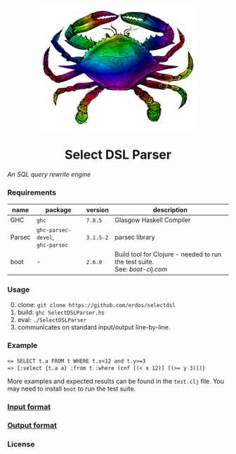 <div align="center"><img src="doc/logo.png" alt="erdos.fun logo"/></div>

<div align="center"><h1>Select DSL Parser</h1></div>

_An SQL query rewrite engine_


### Requirements

| name | package | version | description |
| ---- | ------- | ------- | ----------- |
| GHC  | `ghc` | `7.8.5` | Glasgow Haskell Compiler |
| Parsec | `ghc-parsec-devel`, <br/> `ghc-parsec` | `3.1.5-2` | parsec library |
| boot | - | `2.6.0` | Build tool for Clojure - needed to run the test suite. <br/> See: _boot-clj.com_ |

### Usage

0. clone: `git clone https://github.com/erdos/selectdsl`
1. build: `ghc SelectDSLParser.hs`
2. eval: `./SelectDSLParser`
3. communicates on standard input/output line-by-line.


### Example

```Clojurex
<= SELECT t.a FROM t WHERE t.x<12 and t.y>=3
=> {:select {t.a a} :from t :where (cnf [(< x 12)] [(>= y 3)])}
```

More examples and expected results can be found in the `test.clj` file. You may need to install `boot` to run the test suite.

### <a href="doc/Input.md">Input format</a>

### <a href="doc/Output.md">Output format</a>

### License
